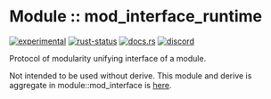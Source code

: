 # Module :: mod_interface_runtime
[![experimental](https://img.shields.io/badge/stability-experimental-orange.svg)](https://github.com/emersion/stability-badges#experimental) [![rust-status](https://github.com/Wandalen/wTools/actions/workflows/ModuleFormerRuntimePush.yml/badge.svg)](https://github.com/Wandalen/wTools/actions/workflows/ModuleFormerRuntimePush.yml) [![docs.rs](https://img.shields.io/docsrs/mod_interface_runtime?color=e3e8f0&logo=docs.rs)](https://docs.rs/mod_interface_runtime) [![discord](https://img.shields.io/discord/872391416519737405?color=eee&logo=discord&logoColor=eee&label=ask)](https://discord.gg/m3YfbXpUUY)

Protocol of modularity unifying interface of a module.

Not intended to be used without derive. This module and derive is aggregate in module::mod_interface is [here](https://github.com/Wandalen/wTools/tree/master/module/rust/mod_interface).

